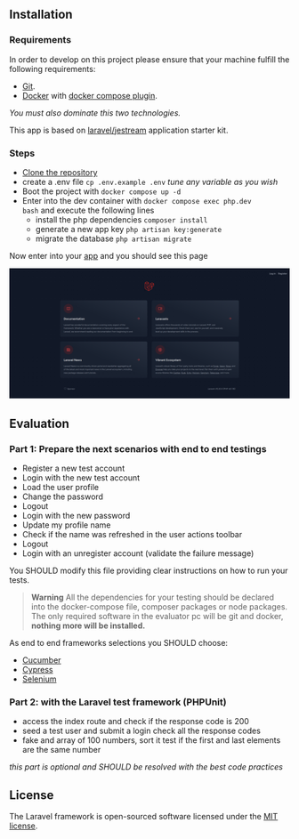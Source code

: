 ## Installation

### Requirements

In order to develop on this project please ensure that your machine fulfill the following requirements:

- [Git](https://laravel.com/docs/routing).
- [Docker](https://laravel.com/docs/container) with [docker compose plugin](https://laravel.com/docs/session).

_You must also dominate this two technologies._

This app is based on [laravel/jestream](https://jetstream.laravel.com/installation.html) application starter kit.

### Steps

- [Clone the repository](https://docs.github.com/en/repositories/creating-and-managing-repositories/cloning-a-repository)
- create a .env file <code>cp .env.example .env</code> _tune any variable as you wish_
- Boot the project with <code>docker compose up -d</code>
- Enter into the dev container with <code>docker compose exec php.dev bash</code> and execute the following lines
    - install the php dependencies <code>composer install</code>
    - generate a new app key <code>php artisan key:generate</code>
    - migrate the database <code>php artisan migrate</code>

Now enter into your [app](http://localhost) and you should see this page

![welcome](resources/markdown/images/jetstream.png)

## Evaluation

### Part 1: Prepare the next scenarios with end to end testings

- Register a new test account
- Login with the new test account
- Load the user profile
- Change the password
- Logout
- Login with the new password
- Update my profile name
- Check if the name was refreshed in the user actions toolbar
- Logout
- Login with an unregister account (validate the failure message)

You SHOULD modify this file providing clear instructions on how to run your tests.

> **Warning**
> All the dependencies for your testing should be declared into the docker-compose file, composer packages or node packages. The only required software in the evaluator pc will be git and docker, <b>nothing more will be installed.</b>

As end to end frameworks selections you SHOULD choose:
- [Cucumber](https://cucumber.io/)
- [Cypress](https://www.cypress.io/)
- [Selenium](https://www.selenium.dev/)

### Part 2: with the Laravel test framework (PHPUnit)
- access the index route and check if the response code is 200
- seed a test user and submit a login check all the response codes
- fake and array of 100 numbers, sort it test if the first and last elements are the same number

_this part is optional and SHOULD be resolved with the best code practices_
## License

The Laravel framework is open-sourced software licensed under the [MIT license](https://opensource.org/licenses/MIT).
